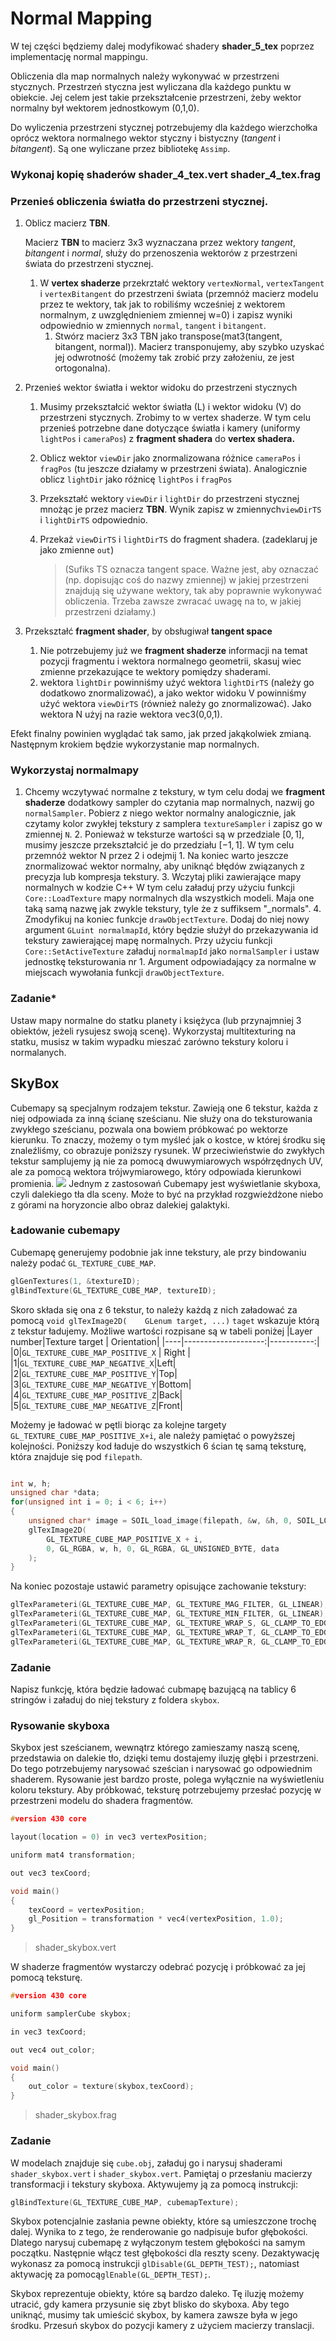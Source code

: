 # Normal Mapping

W tej części będziemy dalej modyfikować shadery **shader_5_tex** poprzez implementację normal mappingu.

Obliczenia dla map normalnych należy wykonywać w przestrzeni stycznych. Przestrzeń styczna jest wyliczana dla każdego punktu w obiekcie. Jej celem jest takie przekształcenie przestrzeni, żeby wektor normalny był wektorem jednostkowym (0,1,0). 

Do wyliczenia przestrzeni stycznej potrzebujemy dla każdego wierzchołka oprócz wektora normalnego wektor styczny i bistyczny (*tangent* i *bitangent*). Są one wyliczane przez bibliotekę `Assimp`. 

### Wykonaj kopię shaderów shader_4_tex.vert shader_4_tex.frag 

### Przenieś obliczenia światła do przestrzeni stycznej.

1) Oblicz macierz **TBN**.

   Macierz **TBN** to macierz 3x3 wyznaczana przez wektory *tangent*, *bitangent* i *normal*, służy do przenoszenia wektorów z przestrzeni świata do przestrzeni stycznej.

   1. W **vertex shaderze** przekrztałć wektory `vertexNormal`, `vertexTangent` i `vertexBitangent` do przestrzeni świata (przemnóż macierz modelu przez te wektory, tak jak to robiliśmy wcześniej z wektorem normalnym, z uwzględnieniem zmiennej w=0) i zapisz wyniki odpowiednio w zmiennych `normal`, `tangent` i `bitangent`.
    	1. Stwórz macierz 3x3 TBN jako transpose(mat3(tangent, bitangent, normal)). Macierz transponujemy, aby szybko uzyskać jej odwrotność (możemy tak zrobić przy założeniu, ze jest ortogonalna).

2. Przenieś wektor światła i wektor widoku do przestrzeni stycznych
    1. Musimy przekształcić wektor światła (L) i wektor widoku (V) do przestrzeni stycznych. Zrobimy to w vertex shaderze. W tym celu przenieś potrzebne dane dotyczące światła i kamery (uniformy `lightPos` i `cameraPos`) z **fragment shadera** do **vertex shadera.**

    2. Oblicz wektor `viewDir` jako znormalizowana różnice `cameraPos` i `fragPos` (tu jeszcze działamy w przestrzeni świata). Analogicznie oblicz `lightDir` jako różnicę `lightPos` i `fragPos`

    3. Przekształć wektory `viewDir` i `lightDir`  do przestrzeni stycznej mnożąc je przez macierz **TBN**. Wynik zapisz w zmiennych`viewDirTS` i `lightDirTS`  odpowiednio.

    4. Przekaż `viewDirTS` i `lightDirTS` do fragment shadera.  (zadeklaruj je jako zmienne `out`)

       > (Sufiks TS oznacza tangent space. Ważne jest, aby oznaczać (np. dopisując coś do nazwy zmiennej) w jakiej przestrzeni znajdują się używane wektory, tak aby poprawnie wykonywać obliczenia. Trzeba zawsze zwracać uwagę na to, w jakiej przestrzeni działamy.)

3. Przekształć **fragment shader**, by obsługiwał **tangent space**
    1. Nie potrzebujemy już we **fragment shaderze** informacji na temat pozycji fragmentu i wektora normalnego geometrii, skasuj wiec zmienne przekazujące te wektory pomiędzy shaderami.
    2. wektora `lightDir` powinniśmy użyć wektora `lightDirTS` (należy go dodatkowo znormalizować), a jako wektor widoku V powinniśmy użyć wektora `viewDirTS` (również należy go znormalizować). Jako wektora N użyj na razie wektora vec3(0,0,1).

Efekt finalny powinien wyglądać tak samo, jak przed jakąkolwiek zmianą. Następnym krokiem będzie wykorzystanie map normalnych.

### Wykorzystaj normalmapy

1. Chcemy wczytywać normalne z tekstury, w tym celu dodaj we **fragment shaderze** dodatkowy sampler do czytania map normalnych, nazwij go `normalSampler`. Pobierz z niego wektor normalny analogicznie, jak czytamy kolor zwykłej tekstury z samplera `textureSampler` i zapisz go w zmiennej `N`.
 	2. Ponieważ w teksturze wartości są w przedziale $[0,1]$, musimy jeszcze przekształcić je do przedziału $[-1,1]$. W tym celu przemnóż wektor N przez 2 i odejmij 1.
     Na koniec warto jeszcze znormalizować wektor normalny, aby uniknąć błędów związanych z precyzja lub kompresja tekstury.
 	3. Wczytaj pliki zawierające mapy normalnych w kodzie C++ W tym celu załaduj przy użyciu funkcji `Core::LoadTexture` mapy normalnych dla wszystkich modeli. Maja one taką samą nazwę jak zwykle tekstury, tyle że z suffiksem "_normals".
 	4. Zmodyfikuj na koniec funkcje `drawObjectTexture`. Dodaj do niej nowy argument `GLuint normalmapId`, który będzie służył do przekazywania id tekstury zawierającej mapę normalnych. Przy użyciu funkcji `Core::SetActiveTexture` załaduj `normalmapId` jako `normalSampler` i ustaw jednostkę teksturowania nr 1.
     Argument odpowiadający za normalne w miejscach wywołania funkcji `drawObjectTexture`.
  

### Zadanie*
Ustaw mapy normalne do statku planety i księżyca (lub przynajmniej 3 obiektów, jeżeli rysujesz swoją scenę). Wykorzystaj multitexturing na statku, musisz w takim wypadku mieszać zarówno tekstury koloru i normalanych.

## SkyBox
Cubemapy są specjalnym rodzajem tekstur. Zawieją one 6 tekstur, każda z niej odpowiada za inną ścianę sześcianu. Nie służy ona do teksturowania zwykłego sześcianu, pozwala ona bowiem próbkować po wektorze kierunku. To znaczy, możemy o tym myśleć jak o kostce, w której środku się znaleźliśmy, co obrazuje poniższy rysunek. W przeciwieństwie do zwykłych tekstur samplujemy ją nie za pomocą dwuwymiarowych współrzędnych UV, ale za pomocą wektora trójwymiarowego, który odpowiada kierunkowi promienia. 
![](./img/cubemaps_sampling.png)
Jednym z zastosowań Cubemapy jest wyświetlanie skyboxa, czyli dalekiego tła dla sceny. Może to być na przykład rozgwieżdżone niebo z górami na horyzoncie albo obraz dalekiej galaktyki. 

### Ładowanie cubemapy
Cubemapę generujemy podobnie jak inne tekstury, ale przy bindowaniu należy podać `GL_TEXTURE_CUBE_MAP`.
```C++
glGenTextures(1, &textureID);
glBindTexture(GL_TEXTURE_CUBE_MAP, textureID);
```
Skoro składa się ona z 6 tekstur, to należy każdą z nich załadować za pomocą `void glTexImage2D( 	GLenum target, ...)` `taget` wskazuje którą z tekstur ładujemy. Możliwe wartości rozpisane są w tabeli poniżej
|Layer number|Texture        target | Orientation|
|----|--------------------:|-----------:|
|0|`GL_TEXTURE_CUBE_MAP_POSITIVE_X` | Right | 
|1|`GL_TEXTURE_CUBE_MAP_NEGATIVE_X`|Left|
|2|`GL_TEXTURE_CUBE_MAP_POSITIVE_Y`|Top|
|3|`GL_TEXTURE_CUBE_MAP_NEGATIVE_Y`|Bottom|
|4|`GL_TEXTURE_CUBE_MAP_POSITIVE_Z`|Back|
|5|`GL_TEXTURE_CUBE_MAP_NEGATIVE_Z`|Front|

Możemy je ładować w pętli biorąc za kolejne targety `GL_TEXTURE_CUBE_MAP_POSITIVE_X+i`, ale należy pamiętać o powyższej kolejności. Poniższy kod ładuje do wszystkich 6 ścian tę samą teksturę, która znajduje się pod `filepath`. 

```C++

int w, h;
unsigned char *data;  
for(unsigned int i = 0; i < 6; i++)
{
	unsigned char* image = SOIL_load_image(filepath, &w, &h, 0, SOIL_LOAD_RGBA);
    glTexImage2D(
        GL_TEXTURE_CUBE_MAP_POSITIVE_X + i, 
        0, GL_RGBA, w, h, 0, GL_RGBA, GL_UNSIGNED_BYTE, data
    );
}
```
Na koniec pozostaje ustawić parametry opisujące zachowanie tekstury:
```C++
glTexParameteri(GL_TEXTURE_CUBE_MAP, GL_TEXTURE_MAG_FILTER, GL_LINEAR);
glTexParameteri(GL_TEXTURE_CUBE_MAP, GL_TEXTURE_MIN_FILTER, GL_LINEAR);
glTexParameteri(GL_TEXTURE_CUBE_MAP, GL_TEXTURE_WRAP_S, GL_CLAMP_TO_EDGE);
glTexParameteri(GL_TEXTURE_CUBE_MAP, GL_TEXTURE_WRAP_T, GL_CLAMP_TO_EDGE);
glTexParameteri(GL_TEXTURE_CUBE_MAP, GL_TEXTURE_WRAP_R, GL_CLAMP_TO_EDGE);  
```

### Zadanie
Napisz funkcję, która będzie ładować cubmapę bazującą na tablicy 6 stringów i załaduj do niej tekstury z foldera `skybox`.

### Rysowanie skyboxa
Skybox jest sześcianem, wewnątrz którego zamieszamy naszą scenę, przedstawia on dalekie tło, dzięki temu dostajemy iluzję głębi i przestrzeni. Do tego potrzebujemy narysować sześcian i narysować go odpowiednim shaderem. Rysowanie jest bardzo proste, polega wyłącznie na wyświetleniu koloru tekstury. Aby próbkować, teksturę potrzebujemy przesłać pozycję w przestrzeni modelu do shadera fragmentów. 

```C++
#version 430 core

layout(location = 0) in vec3 vertexPosition;

uniform mat4 transformation;

out vec3 texCoord;

void main()
{
	texCoord = vertexPosition;
	gl_Position = transformation * vec4(vertexPosition, 1.0);
}

```
> shader_skybox.vert 

W shaderze fragmentów wystarczy odebrać pozycję i próbkować za jej pomocą teksturę.

```C++
#version 430 core

uniform samplerCube skybox;

in vec3 texCoord;

out vec4 out_color;

void main()
{
	out_color = texture(skybox,texCoord);
}

```
> shader_skybox.frag

### Zadanie
W modelach znajduje się `cube.obj`, załaduj go i narysuj shaderami  `shader_skybox.vert` i `shader_skybox.vert`. Pamiętaj o przesłaniu macierzy transformacji i tekstury skyboxa. Aktywujemy ją za pomocą instrukcji:
```C++
glBindTexture(GL_TEXTURE_CUBE_MAP, cubemapTexture);
```

Skybox potencjalnie zasłania pewne obiekty, które są umieszczone trochę dalej. Wynika to z tego, że renderowanie go nadpisuje bufor głębokości. Dlatego narysuj cubemapę z wyłączonym testem głębokości na samym początku. Następnie włącz test głębokości dla reszty sceny. 
Dezaktywację wykonasz za pomocą instrukcji `glDisable(GL_DEPTH_TEST);`, natomiast aktywację za pomocą`glEnable(GL_DEPTH_TEST);`. 

Skybox reprezentuje obiekty, które są bardzo daleko. Tę iluzję możemy utracić, gdy kamera przysunie się zbyt blisko do skyboxa. Aby tego uniknąć, musimy tak umieścić skybox, by kamera zawsze była w jego środku. Przesuń skybox do pozycji kamery z użyciem macierzy translacji. 

